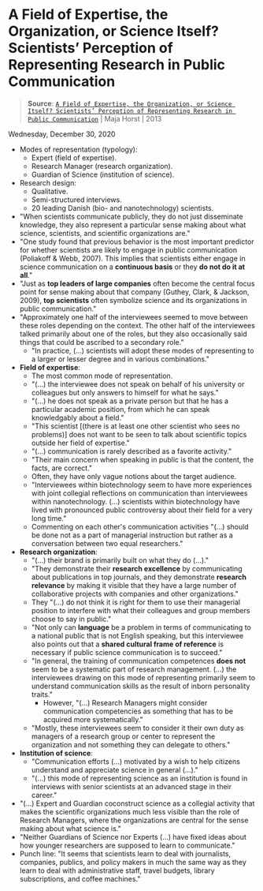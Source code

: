 # A Field of Expertise, the Organization, or Science Itself? Scientists’ Perception of Representing Research in Public Communication

> **Source**: [`A Field of Expertise, the Organization, or Science Itself? Scientists’ Perception of Representing Research in Public Communication`](https://journals.sagepub.com/doi/10.1177/1075547013487513) | Maja Horst | 2013

Wednesday, December 30, 2020

- Modes of representation (typology):
  - Expert (field of expertise).
  - Research Manager (research organization).
  - Guardian of Science (institution of science).
- Research design:
  - Qualitative.
  - Semi-structured interviews.
  - 20 leading Danish (bio- and nanotechnology) scientists.
- "When scientists communicate publicly, they do not just disseminate knowledge, they also represent a particular sense making about what science, scientists, and scientific organizations are."
- "One study found that previous behavior is the most important predictor for whether scientists are likely to engage in public communication (Poliakoff & Webb, 2007). This implies that scientists either engage in science communication on a **continuous basis** or they **do not do it at all**."
- "Just as **top leaders of large companies** often become the central focus point for sense making about that company (Guthey, Clark, & Jackson, 2009), **top scientists** often symbolize science and its organizations in public communication."
- "Approximately one half of the interviewees seemed to move between these roles depending on the context. The other half of the interviewees talked primarily about one of the roles, but they also occasionally said things that could be ascribed to a secondary role."
  - "In practice, (...) scientists will adopt these modes of representing to a larger or lesser degree and in various combinations."
- **Field of expertise**:
  - The most common mode of representation.
  - "(...) the interviewee does not speak on behalf of his university or colleagues but only answers to himself for what he says."
  - "(...) he does not speak as a private person but that he has a particular academic position, from which he can speak knowledgably about a field."
  - "This scientist [(there is at least one other scientist who sees no problems)] does not want to be seen to talk about scientific topics outside her field of expertise."
  - "(...) communication is rarely described as a favorite activity."
  - "Their main concern when speaking in public is that the content, the facts, are correct."
  - Often, they have only vague notions about the target audience.
  - "Interviewees within biotechnology seem to have more experiences with joint collegial reflections on communication than interviewees within nanotechnology. (...) scientists within biotechnology have lived with pronounced public controversy about their field for a very long time."
  - Commenting on each other's communication activities "(...) should be done not as a part of managerial instruction but rather as a conversation between two equal researchers."
- **Research organization**:
  - "(...) their brand is primarily built on what they do (...)."
  - "They demonstrate their **research excellence** by communicating about publications in top journals, and they demonstrate **research relevance** by making it visible that they have a large number of collaborative projects with companies and other organizations."
  - They "(...) do not think it is right for them to use their managerial position to interfere with what their colleagues and group members choose to say in public."
  - "Not only can **language** be a problem in terms of communicating to a national public that is not English speaking, but this interviewee also points out that a **shared cultural frame of reference** is necessary if public science communication is to succeed."
  - "In general, the training of communication competences **does not** seem to be a systematic part of research management. (...) the interviewees drawing on this mode of representing primarily seem to understand communication skills as the result of inborn personality traits."
    - However, "(...) Research Managers might consider communication competencies as something that has to be acquired more systematically."
  - "Mostly, these interviewees seem to consider it their own duty as managers of a research group or center to represent the organization and not something they can delegate to others."
- **Institution of science**:
  - "Communication efforts (...) motivated by a wish to help citizens understand and appreciate science in general (...)."
  - "(...) this mode of representing science as an institution is found in interviews with senior scientists at an advanced stage in their career."
- "(...) Expert and Guardian coconstruct science as a collegial activity that makes the scientific organizations much less visible than the role of Research Managers, where the organizations are central for the sense making about what science is."
- "Neither Guardians of Science nor Experts (...) have fixed ideas about how younger researchers are supposed to learn to communicate."
- Punch line: "It seems that scientists learn to deal with journalists, companies, publics, and policy makers in much the same way as they learn to deal with administrative staff, travel budgets, library subscriptions, and coffee machines."
